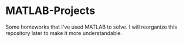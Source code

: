 # MATLAB-Projects

Some homeworks that I've used MATLAB to solve. I will reorganize this repository later to make it more understandable.

